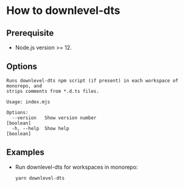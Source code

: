 # How to downlevel-dts

## Prerequisite

- Node.js version >= 12.

## Options

```
Runs downlevel-dts npm script (if present) in each workspace of monorepo, and
strips comments from *.d.ts files.

Usage: index.mjs

Options:
  --version   Show version number                                      [boolean]
  -h, --help  Show help                                                [boolean]
```

## Examples

- Run downlevel-dts for workspaces in monorepo:

  `yarn downlevel-dts`
